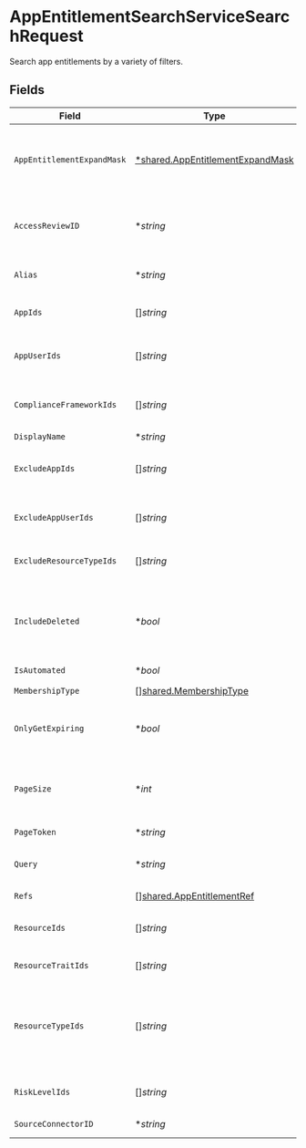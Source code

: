 # AppEntitlementSearchServiceSearchRequest

Search app entitlements by a variety of filters.


## Fields

| Field                                                                                                                                       | Type                                                                                                                                        | Required                                                                                                                                    | Description                                                                                                                                 |
| ------------------------------------------------------------------------------------------------------------------------------------------- | ------------------------------------------------------------------------------------------------------------------------------------------- | ------------------------------------------------------------------------------------------------------------------------------------------- | ------------------------------------------------------------------------------------------------------------------------------------------- |
| `AppEntitlementExpandMask`                                                                                                                  | [*shared.AppEntitlementExpandMask](../../../pkg/models/shared/appentitlementexpandmask.md)                                                  | :heavy_minus_sign:                                                                                                                          | The app entitlement expand mask allows the user to get additional information when getting responses containing app entitlement views.      |
| `AccessReviewID`                                                                                                                            | **string*                                                                                                                                   | :heavy_minus_sign:                                                                                                                          | Search for app entitlements that are being reviewed as part of this access review campaign.                                                 |
| `Alias`                                                                                                                                     | **string*                                                                                                                                   | :heavy_minus_sign:                                                                                                                          | Search for app entitlements that have this alias (exact match).                                                                             |
| `AppIds`                                                                                                                                    | []*string*                                                                                                                                  | :heavy_minus_sign:                                                                                                                          | Search for app entitlements contained in any of these apps.                                                                                 |
| `AppUserIds`                                                                                                                                | []*string*                                                                                                                                  | :heavy_minus_sign:                                                                                                                          | Search for app entitlements that are granted to any of these app user ids.                                                                  |
| `ComplianceFrameworkIds`                                                                                                                    | []*string*                                                                                                                                  | :heavy_minus_sign:                                                                                                                          | Search for app entitlements that are part of these compliace frameworks.                                                                    |
| `DisplayName`                                                                                                                               | **string*                                                                                                                                   | :heavy_minus_sign:                                                                                                                          | The displayName field.                                                                                                                      |
| `ExcludeAppIds`                                                                                                                             | []*string*                                                                                                                                  | :heavy_minus_sign:                                                                                                                          | Exclude app entitlements from the results that are in these app IDs.                                                                        |
| `ExcludeAppUserIds`                                                                                                                         | []*string*                                                                                                                                  | :heavy_minus_sign:                                                                                                                          | Exclude app entitlements from the results that these app users have granted.                                                                |
| `ExcludeResourceTypeIds`                                                                                                                    | []*string*                                                                                                                                  | :heavy_minus_sign:                                                                                                                          | The excludeResourceTypeIds field.                                                                                                           |
| `IncludeDeleted`                                                                                                                            | **bool*                                                                                                                                     | :heavy_minus_sign:                                                                                                                          | Include deleted app entitlements, this includes app entitlements that have a deleted parent object (app, app resource, app resource type)   |
| `IsAutomated`                                                                                                                               | **bool*                                                                                                                                     | :heavy_minus_sign:                                                                                                                          | The isAutomated field.                                                                                                                      |
| `MembershipType`                                                                                                                            | [][shared.MembershipType](../../../pkg/models/shared/membershiptype.md)                                                                     | :heavy_minus_sign:                                                                                                                          | The membershipType field.                                                                                                                   |
| `OnlyGetExpiring`                                                                                                                           | **bool*                                                                                                                                     | :heavy_minus_sign:                                                                                                                          | Restrict results to only those who have expiring app entitlement user bindings.                                                             |
| `PageSize`                                                                                                                                  | **int*                                                                                                                                      | :heavy_minus_sign:                                                                                                                          | The pageSize where 0 <= pageSize <= 100. Values < 10 will be set to 10. A value of 0 returns the default page size (currently 25)           |
| `PageToken`                                                                                                                                 | **string*                                                                                                                                   | :heavy_minus_sign:                                                                                                                          | The pageToken field.                                                                                                                        |
| `Query`                                                                                                                                     | **string*                                                                                                                                   | :heavy_minus_sign:                                                                                                                          | Query the app entitlements with a fuzzy search on display name and description.                                                             |
| `Refs`                                                                                                                                      | [][shared.AppEntitlementRef](../../../pkg/models/shared/appentitlementref.md)                                                               | :heavy_minus_sign:                                                                                                                          | The refs field.                                                                                                                             |
| `ResourceIds`                                                                                                                               | []*string*                                                                                                                                  | :heavy_minus_sign:                                                                                                                          | Search for app entitlements that belongs to these resources.                                                                                |
| `ResourceTraitIds`                                                                                                                          | []*string*                                                                                                                                  | :heavy_minus_sign:                                                                                                                          | The resourceTraitIds field.                                                                                                                 |
| `ResourceTypeIds`                                                                                                                           | []*string*                                                                                                                                  | :heavy_minus_sign:                                                                                                                          | Search for app entitlements that are for items with resources types that have matching names. Example names are "group", "role", and "app". |
| `RiskLevelIds`                                                                                                                              | []*string*                                                                                                                                  | :heavy_minus_sign:                                                                                                                          | Search for app entitlements with these risk levels.                                                                                         |
| `SourceConnectorID`                                                                                                                         | **string*                                                                                                                                   | :heavy_minus_sign:                                                                                                                          | The sourceConnectorId field.                                                                                                                |
